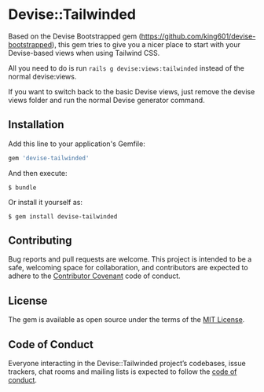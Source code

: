 # Devise::Tailwinded

Based on the Devise Bootstrapped gem (https://github.com/king601/devise-bootstrapped), this gem tries to give you a nicer place to start with your Devise-based views when using Tailwind CSS.

All you need to do is run `rails g devise:views:tailwinded` instead of the normal devise:views.

If you want to switch back to the basic Devise views, just remove the devise views folder and run the normal Devise generator command.

## Installation

Add this line to your application's Gemfile:

```ruby
gem 'devise-tailwinded'
```

And then execute:

    $ bundle

Or install it yourself as:

    $ gem install devise-tailwinded

## Contributing

Bug reports and pull requests are welcome. This project is intended to be a safe, welcoming space for collaboration, and contributors are expected to adhere to the [Contributor Covenant](http://contributor-covenant.org) code of conduct.

## License

The gem is available as open source under the terms of the [MIT License](https://opensource.org/licenses/MIT).

## Code of Conduct

Everyone interacting in the Devise::Tailwinded project’s codebases, issue trackers, chat rooms and mailing lists is expected to follow the [code of conduct](https://github.com/esmale/devise-tailwinded/blob/master/CODE_OF_CONDUCT.md).
